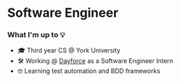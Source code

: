 # Software Engineer

### What I'm up to 💡

- 🎓 Third year CS @ York University
- 🛠 Working @ <a href="https://dayforce.com">Dayforce</a> as a Software Engineer Intern 
- 🤓 Learning test automation and BDD frameworks 
